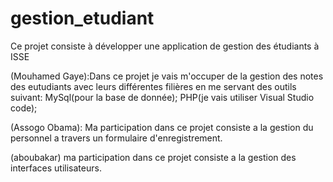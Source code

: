 ﻿# gestion_etudiant
Ce projet consiste à développer une application de gestion des étudiants à ISSE

(Mouhamed Gaye):Dans ce projet je vais m'occuper de la gestion des notes des eutudiants avec leurs différentes filières
en me servant des outils suivant: MySql(pour la base de donnée); PHP(je vais utiliser Visual Studio code);
 

(Assogo Obama): Ma participation dans ce projet consiste a la gestion du personnel a travers un formulaire d'enregistrement.


(aboubakar) ma participation dans ce projet consiste a la gestion des interfaces utilisateurs.  